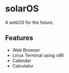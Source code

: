 # solarOS

A webOS for the future.

## Features
- Web Browser
- Linux Terminal using v86
- Calendar
- Calculator
